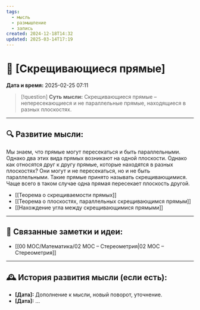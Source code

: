 ```yaml
---
tags:
  - мысль
  - размышление
  - запись
created: 2024-12-18T14:32
updated: 2025-03-14T17:19
---
```


# 💭  [Скрещивающиеся прямые]

**Дата и время:** 2025-02-25 07:11

> [!question] **Суть мысли:**
> Скрещивающиеся прямые – непересекающиеся и не параллельные прямые, находящиеся в разных плоскостях.

---

## 🔍 Развитие мысли:

Мы знаем, что прямые могут пересекаться и быть параллельными. Однако два этих вида прямых возникают на одной плоскости. Однако как относятся друг к другу прямые, которые находятся в разных плоскостях? Они могут и не пересекаться, но и не быть параллельными.
Такие прямые принято называть скрещивающимися. Чаще всего в таком случае одна прямая пересекает плоскость другой.

- [[Теорема о скрещиваемости прямых]]
- [[Теорема о плоскостях, параллельных скрещивающимся прямым]]
- [[Нахождение угла между скрещивающимися прямыми]]

---

## 🔄 Связанные заметки и идеи:

- [[00 MOC/Математика/02 МОС – Стереометрия|02 МОС – Стереометрия]]

---

## 🕰️ История развития мысли (если есть):

* **[Дата]:**  Дополнение к мысли, новый поворот, уточнение.
* **[Дата]:**  ...